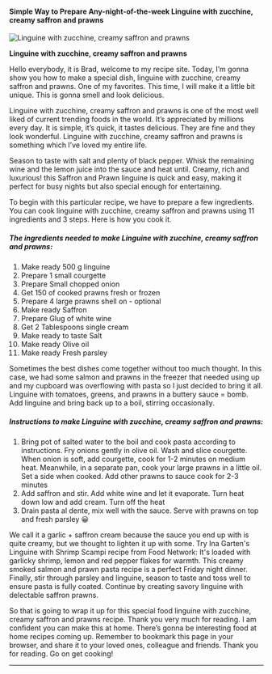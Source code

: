             

#### Simple Way to Prepare Any-night-of-the-week Linguine with zucchine, creamy saffron and prawns

![Linguine with zucchine, creamy saffron and prawns](https://img-global.cpcdn.com/recipes/40813baecebd97cc/751x532cq70/linguine-with-zucchine-creamy-saffron-and-prawns-recipe-main-photo.jpg)

**Linguine with zucchine, creamy saffron and prawns**

Hello everybody, it is Brad, welcome to my recipe site. Today, I’m gonna show you how to make a special dish, linguine with zucchine, creamy saffron and prawns. One of my favorites. This time, I will make it a little bit unique. This is gonna smell and look delicious.

Linguine with zucchine, creamy saffron and prawns is one of the most well liked of current trending foods in the world. It’s appreciated by millions every day. It is simple, it’s quick, it tastes delicious. They are fine and they look wonderful. Linguine with zucchine, creamy saffron and prawns is something which I’ve loved my entire life.

Season to taste with salt and plenty of black pepper. Whisk the remaining wine and the lemon juice into the sauce and heat until. Creamy, rich and luxurious! this Saffron and Prawn linguine is quick and easy, making it perfect for busy nights but also special enough for entertaining.

To begin with this particular recipe, we have to prepare a few ingredients. You can cook linguine with zucchine, creamy saffron and prawns using 11 ingredients and 3 steps. Here is how you cook it.

##### The ingredients needed to make Linguine with zucchine, creamy saffron and prawns:

1.  Make ready 500 g linguine
2.  Prepare 1 small courgette
3.  Prepare Small chopped onion
4.  Get 150 of cooked prawns fresh or frozen
5.  Prepare 4 large prawns shell on - optional
6.  Make ready Saffron
7.  Prepare Glug of white wine
8.  Get 2 Tablespoons single cream
9.  Make ready to taste Salt
10.  Make ready Olive oil
11.  Make ready Fresh parsley

Sometimes the best dishes come together without too much thought. In this case, we had some salmon and prawns in the freezer that needed using up and my cupboard was overflowing with pasta so I just decided to bring it all. Linguine with tomatoes, greens, and prawns in a buttery sauce = bomb. Add linguine and bring back up to a boil, stirring occasionally.

##### Instructions to make Linguine with zucchine, creamy saffron and prawns:

1.  Bring pot of salted water to the boil and cook pasta according to instructions. Fry onions gently in olive oil. Wash and slice courgette. When onion is soft, add courgette, cook for 1-2 minutes on medium heat. Meanwhile, in a separate pan, cook your large prawns in a little oil. Set a side when cooked. Add other prawns to sauce cook for 2-3 minutes
2.  Add saffron and stir. Add white wine and let it evaporate. Turn heat down low and add cream. Turn off the heat
3.  Drain pasta al dente, mix well with the sauce. Serve with prawns on top and fresh parsley 😀

We call it a garlic + saffron cream because the sauce you end up with is quite creamy, but we thought to lighten it up with some. Try Ina Garten's Linguine with Shrimp Scampi recipe from Food Network: It's loaded with garlicky shrimp, lemon and red pepper flakes for warmth. This creamy smoked salmon and prawn pasta recipe is a perfect Friday night dinner. Finally, stir through parsley and linguine, season to taste and toss well to ensure pasta is fully coated. Continue by creating savory linguine with delectable saffron prawns.

So that is going to wrap it up for this special food linguine with zucchine, creamy saffron and prawns recipe. Thank you very much for reading. I am confident you can make this at home. There’s gonna be interesting food at home recipes coming up. Remember to bookmark this page in your browser, and share it to your loved ones, colleague and friends. Thank you for reading. Go on get cooking!

* * *
